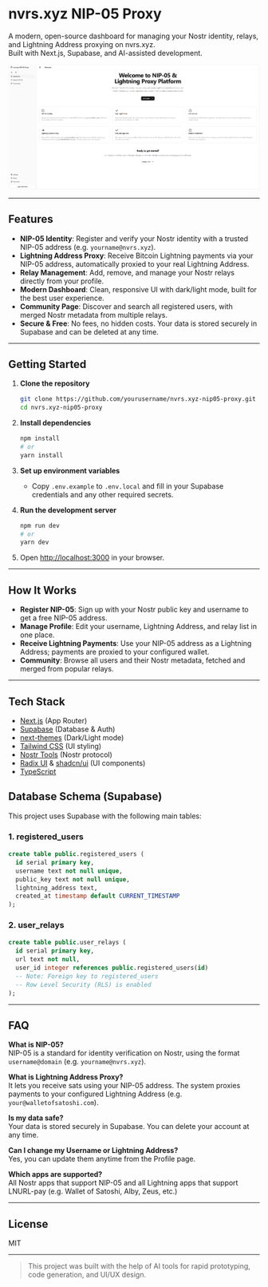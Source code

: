 # nvrs.xyz NIP-05 Proxy

A modern, open-source dashboard for managing your Nostr identity, relays, and Lightning Address proxying on nvrs.xyz.  
Built with Next.js, Supabase, and AI-assisted development.

![screenshot](public/screenshot.png) <!-- (เพิ่ม screenshot ถ้ามี) -->

---

## Features

- **NIP-05 Identity**: Register and verify your Nostr identity with a trusted NIP-05 address (e.g. `yourname@nvrs.xyz`).
- **Lightning Address Proxy**: Receive Bitcoin Lightning payments via your NIP-05 address, automatically proxied to your real Lightning Address.
- **Relay Management**: Add, remove, and manage your Nostr relays directly from your profile.
- **Modern Dashboard**: Clean, responsive UI with dark/light mode, built for the best user experience.
- **Community Page**: Discover and search all registered users, with merged Nostr metadata from multiple relays.
- **Secure & Free**: No fees, no hidden costs. Your data is stored securely in Supabase and can be deleted at any time.

---

## Getting Started

1. **Clone the repository**
   ```bash
   git clone https://github.com/yourusername/nvrs.xyz-nip05-proxy.git
   cd nvrs.xyz-nip05-proxy
   ```

2. **Install dependencies**
   ```bash
   npm install
   # or
   yarn install
   ```

3. **Set up environment variables**
   - Copy `.env.example` to `.env.local` and fill in your Supabase credentials and any other required secrets.

4. **Run the development server**
   ```bash
   npm run dev
   # or
   yarn dev
   ```

5. Open [http://localhost:3000](http://localhost:3000) in your browser.

---

## How It Works

- **Register NIP-05**: Sign up with your Nostr public key and username to get a free NIP-05 address.
- **Manage Profile**: Edit your username, Lightning Address, and relay list in one place.
- **Receive Lightning Payments**: Use your NIP-05 address as a Lightning Address; payments are proxied to your configured wallet.
- **Community**: Browse all users and their Nostr metadata, fetched and merged from popular relays.

---

## Tech Stack

- [Next.js](https://nextjs.org/) (App Router)
- [Supabase](https://supabase.com/) (Database & Auth)
- [next-themes](https://github.com/pacocoursey/next-themes) (Dark/Light mode)
- [Tailwind CSS](https://tailwindcss.com/) (UI styling)
- [Nostr Tools](https://github.com/nbd-wtf/nostr-tools) (Nostr protocol)
- [Radix UI](https://www.radix-ui.com/) & [shadcn/ui](https://ui.shadcn.com/) (UI components)
- [TypeScript](https://www.typescriptlang.org/)

## Database Schema (Supabase)

This project uses Supabase with the following main tables:

### 1. registered_users
```sql
create table public.registered_users (
  id serial primary key,
  username text not null unique,
  public_key text not null unique,
  lightning_address text,
  created_at timestamp default CURRENT_TIMESTAMP
);
```

### 2. user_relays
```sql
create table public.user_relays (
  id serial primary key,
  url text not null,
  user_id integer references public.registered_users(id)
  -- Note: Foreign key to registered_users
  -- Row Level Security (RLS) is enabled
);
```

---

## FAQ

**What is NIP-05?**  
NIP-05 is a standard for identity verification on Nostr, using the format `username@domain` (e.g. `yourname@nvrs.xyz`).

**What is Lightning Address Proxy?**  
It lets you receive sats using your NIP-05 address. The system proxies payments to your configured Lightning Address (e.g. `your@walletofsatoshi.com`).

**Is my data safe?**  
Your data is stored securely in Supabase. You can delete your account at any time.

**Can I change my Username or Lightning Address?**  
Yes, you can update them anytime from the Profile page.

**Which apps are supported?**  
All Nostr apps that support NIP-05 and all Lightning apps that support LNURL-pay (e.g. Wallet of Satoshi, Alby, Zeus, etc.)

---

## License

MIT

---

> This project was built with the help of AI tools for rapid prototyping, code generation, and UI/UX design.

